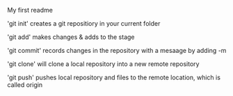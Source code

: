 My first readme

'git init' creates a git repositiory in your current folder

'git add' makes changes & adds to the stage 

'git commit' records changes in the repository with a mesaage by adding -m

'git clone' will clone a local repository into a new remote repository

'git push' pushes local repository and files to the remote location, which is called origin